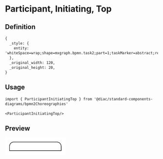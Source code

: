 # Participant, Initiating, Top

## Definition

```
{
  _style: { 
    entity: 'whiteSpace=wrap;shape=mxgraph.bpmn.task2;part=1;taskMarker=abstract;rectStyle=rounded;bottomRightStyle=square;bottomLeftStyle=square;html=1;',
  },
  _original_width: 120,
  _original_height: 20,
}
```

## Usage

```
import { ParticipantInitiatingTop } from '@diac/standard-components-diagrams/bpmn2Choreographies'

<ParticipantInitiatingTop/>
```

## Preview

<img src="./participant-initiating-top.png" width="200"/>

